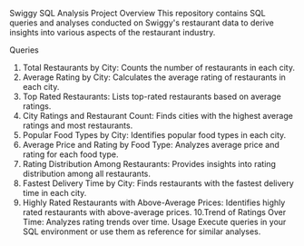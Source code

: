 Swiggy SQL Analysis Project
Overview
This repository contains SQL queries and analyses conducted on Swiggy's restaurant data to derive insights into various aspects of the restaurant industry.

Queries
1. Total Restaurants by City: Counts the number of restaurants in each city.
2. Average Rating by City: Calculates the average rating of restaurants in each city.
3. Top Rated Restaurants: Lists top-rated restaurants based on average ratings.
4. City Ratings and Restaurant Count: Finds cities with the highest average ratings and most restaurants.
5. Popular Food Types by City: Identifies popular food types in each city.
6. Average Price and Rating by Food Type: Analyzes average price and rating for each food type.
7. Rating Distribution Among Restaurants: Provides insights into rating distribution among all restaurants.
8. Fastest Delivery Time by City: Finds restaurants with the fastest delivery time in each city.
9. Highly Rated Restaurants with Above-Average Prices: Identifies highly rated restaurants with above-average prices.
10.Trend of Ratings Over Time: Analyzes rating trends over time.
Usage
Execute queries in your SQL environment or use them as reference for similar analyses.
